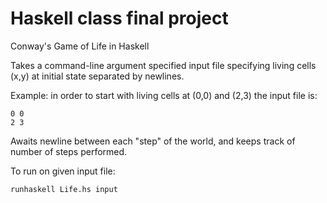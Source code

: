 Haskell class final project
============

Conway's Game of Life in Haskell

Takes a command-line argument specified input file specifying living cells (x,y) at initial state separated by newlines.

Example: in order to start with living cells at (0,0) and (2,3) the input file is:
<pre><code>0 0
2 3
</pre></code>

Awaits newline between each "step" of the world, and keeps track of number of steps performed.

To run on given input file:
<pre><code>runhaskell Life.hs input</pre></code>
